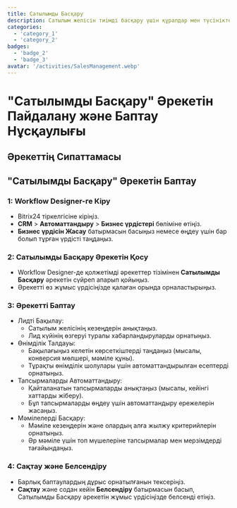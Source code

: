 ```yaml
---
title: Сатылымды Басқару
description: Сатылым желісін тиімді басқару үшін құралдар мен түсініктемелер.
categories: 
  - 'category_1'
  - 'category_2'
badges: 
  - 'badge_2'
  - 'badge_3'
avatar: '/activities/SalesManagement.webp'
---
```


# "Сатылымды Басқару" Әрекетін Пайдалану және Баптау Нұсқаулығы

## Әрекеттің Сипаттамасы

## **"Сатылымды Басқару" Әрекетін Баптау**

### 1: Workflow Designer-ге Кіру
- Bitrix24 тіркелгісіне кіріңіз.
- **CRM** > **Автоматтандыру** > **Бизнес үрдістері** бөліміне өтіңіз.
- **Бизнес үрдісін Жасау** батырмасын басыңыз немесе өңдеу үшін бар болып тұрған үрдісті таңдаңыз.

### 2: Сатылымды Басқару Әрекетін Қосу
- Workflow Designer-де қолжетімді әрекеттер тізімінен **Сатылымды Басқару** әрекетін сүйреп апарып қойыңыз.
- Әрекетті өз жұмыс үрдісіңізде қалаған орында орналастырыңыз.

### 3: Әрекетті Баптау
- Лидті Бақылау:
  - Сатылым желісінің кезеңдерін анықтаңыз.
  - Лид күйінің өзгеруі туралы хабарландыруларды орнатыңыз.
- Өнімділік Талдауы:
  - Бақылағыңыз келетін көрсеткіштерді таңдаңыз (мысалы, конверсия мөлшері, мәміле құны).
  - Тұрақты өнімділік шолулары үшін автоматтандырылған есептерді орнатыңыз.
- Тапсырмаларды Автоматтандыру:
  - Қайталанатын тапсырмаларды анықтаңыз (мысалы, кейінгі хаттарды жіберу).
  - Бұл тапсырмаларды өңдеу үшін автоматтандыру ережелерін жасаңыз.
- Мәмілелерді Басқару:
  - Мәміле кезеңдерін және олардың алға жылжу критерийлерін орнатыңыз.
  - Әр мәміле үшін топ мүшелеріне тапсырмалар мен мерзімдерді тағайындаңыз.

### 4: Сақтау және Белсендіру
- Барлық баптаулардың дұрыс орнатылғанын тексеріңіз.
- **Сақтау** және содан кейін **Белсендіру** батырмасын басып, Сатылымды Басқару әрекетін жұмыс үрдісіңізде белсенді етіңіз.